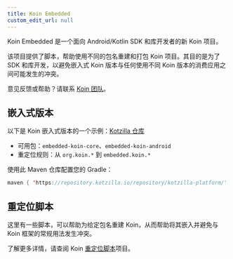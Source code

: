 ```yaml
---
title: Koin Embedded
custom_edit_url: null
---
```


Koin Embedded 是一个面向 Android/Kotlin SDK 和库开发者的新 Koin 项目。

该项目提供了脚本，帮助使用不同的包名重建和打包 Koin 项目。其目的是为了 SDK 和库开发，以避免嵌入式 Koin 版本与任何使用不同 Koin 版本的消费应用之间可能发生的冲突。

意见反馈或帮助？请联系 [Koin 团队](mailto:koin@kotzilla.io)。

## 嵌入式版本

以下是 Koin 嵌入式版本的一个示例：[Kotzilla 仓库](https://repository.kotzilla.io/#browse/browse:Koin-Embedded)
- 可用包：`embedded-koin-core`、`embedded-koin-android`
- 重定位规则：从 `org.koin.*` 到 `embedded.koin.*`

使用此 Maven 仓库配置您的 Gradle：
```kotlin
maven { 'https://repository.kotzilla.io/repository/kotzilla-platform/' }
```

## 重定位脚本

这里有一些脚本，可以帮助为给定包名重建 Koin，从而帮助将其嵌入并避免与 Koin 框架的常规用法发生冲突。

了解更多详情，请查阅 Koin [重定位脚本](https://github.com/InsertKoinIO/koin-embedded?tab=readme-ov-file#koin-relocation-scripts)项目。